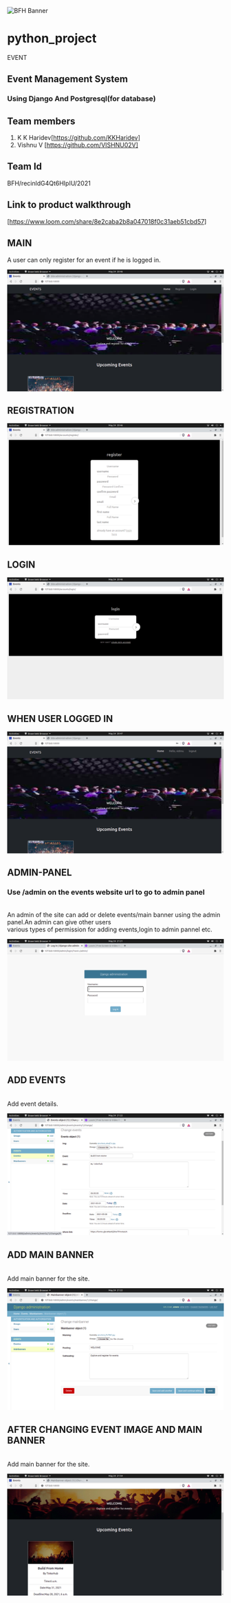 ![BFH Banner](https://trello-attachments.s3.amazonaws.com/542e9c6316504d5797afbfb9/542e9c6316504d5797afbfc1/39dee8d993841943b5723510ce663233/Frame_19.png)
# python_project
EVENT
<h2>Event Management System</h2>
<h3>Using Django And Postgresql(for database)</h3>

## Team members
1. K K Haridev[https://github.com/KKHaridev]
2. Vishnu V [https://github.com/VISHNU02V]

## Team Id
BFH/recinldG4Qt6HIpIU/2021

## Link to product walkthrough
[https://www.loom.com/share/8e2caba2b8a047018f0c31aeb51cbd57]


<h2>MAIN </h2>
A user can only register for an event if he is logged in.

![](/imagesreadme/1.png)


<h2>REGISTRATION </h2>

![](/imagesreadme/register.png)

<h2>LOGIN </h2>

![](/imagesreadme/login.png)

<h2>  WHEN USER LOGGED IN</h2>

![](/imagesreadme/userloggedin.png)

<h2>ADMIN-PANEL </h2>
<h3>Use /admin on the events website url to go to admin panel </h3>
<br>
An admin of the site can add or delete events/main banner using the admin panel.An admin can give other users<br>
various types of permission for adding events,login to admin pannel etc.

![](/imagesreadme/adminpanel.png)

<h2>ADD EVENTS </h2>
<br>
Add event details.

![](/imagesreadme/addevents.png)


<h2>ADD MAIN BANNER</h2>
<br>
Add main banner for the site.

![](/imagesreadme/mainbanner.png)


<h2>AFTER CHANGING EVENT IMAGE AND MAIN BANNER</h2>
<br>
Add main banner for the site.

![](/imagesreadme/after.png)
